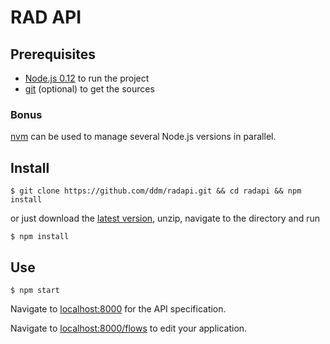 # RAD API

## Prerequisites

 * [Node.js 0.12](https://nodejs.org/dist/v0.12.7/) to run the project
 * [git](https://git-scm.com/) (optional) to get the sources

### Bonus
[nvm](https://github.com/creationix/nvm) can be used to manage several Node.js versions in parallel.

## Install

    $ git clone https://github.com/ddm/radapi.git && cd radapi && npm install

or just download the [latest version](https://github.com/ddm/radapi/archive/master.zip), unzip, navigate to the directory and run

    $ npm install

## Use

    $ npm start

Navigate to [localhost:8000](http://localhost:8000/) for the API specification.

Navigate to [localhost:8000/flows](http://localhost:8000/flows/) to edit your application.
